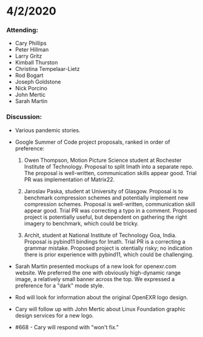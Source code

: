 # 4/2/2020

### Attending:

* Cary Phillips
* Peter Hillman
* Larry Gritz
* Kimball Thurston
* Christina Tempelaar-Lietz
* Rod Bogart
* Joseph Goldstone
* Nick Porcino
* John Mertic
* Sarah Martin

### Discussion:

* Various pandemic stories.

* Google Summer of Code project proposals, ranked in order of preference:

  1. Owen Thompson, Motion Picture Science student at Rochester
  Institute of Technology. Proposal to split Imath into a separate
  repo. The proposal is well-written, communication skills appear
  good. Trial PR was implementation of Matrix22.

  2. Jaroslav Paska, student at University of Glasgow. Proposal is to
  benchmark compression schemes and potentially implement new
  compression schemes. Proposal is well-written, communication skill
  appear good. Trial PR was correcting a typo in a comment.  Proposed
  project is potentially useful, but dependent on gathering the right
  imagery to benchmark, which could be tricky.

  3. Archit, student at National Institute of Technology Goa,
  India. Proposal is pybind11 bindings for Imath. Trial PR is a
  correcting a grammar mistake. Proposed project is otentially risky;
  no indication there is prior experience with pybind11, which could
  be challenging.

* Sarah Martin presented mockups of a new look for openexr.com
  website. We preferred the one with obviously high-dynamic range
  image, a relatively small banner across the top. We expressed a
  preference for a "dark" mode style.

* Rod will look for information about the original OpenEXR logo design.

* Cary will follow up with John Mertic about Linux Foundation graphic
  design services for a new logo.

* #668 - Cary will respond with "won't fix."
